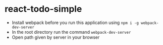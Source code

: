 # react-todo-simple

- Install webpack before you run this application using `npm i -g webpack-dev-server`
- In the root directory run the command `webpack-dev-server`
- Open path given by server in your browser
